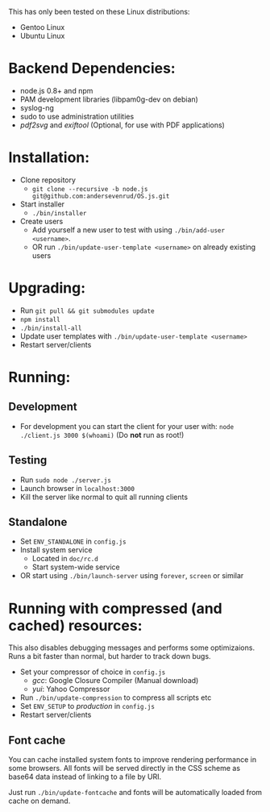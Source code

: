 This has only been tested on these Linux distributions:
* Gentoo Linux
* Ubuntu Linux

# Backend Dependencies:
* node.js 0.8+ and npm
* PAM development libraries (libpam0g-dev on debian)
* syslog-ng
* sudo to use administration utilities
* _pdf2svg_ and _exiftool_ (Optional, for use with PDF applications)

# Installation:
* Clone repository
  - `git clone --recursive -b node.js git@github.com:andersevenrud/OS.js.git`
* Start installer
  - `./bin/installer`
* Create users
  - Add yourself a new user to test with using `./bin/add-user <username>`.
  - OR run `./bin/update-user-template <username>` on already existing users

# Upgrading:
* Run `git pull && git submodules update`
* `npm install`
* `./bin/install-all`
* Update user templates with `./bin/update-user-template <username>`
* Restart server/clients

# Running:

## Development
* For development you can start the client for your user with:
  `node ./client.js 3000 $(whoami)` (Do **not** run as root!)

## Testing
* Run `sudo node ./server.js`
* Launch browser in `localhost:3000`
* Kill the server like normal to quit all running clients

## Standalone
* Set `ENV_STANDALONE` in `config.js`
* Install system service
  - Located in `doc/rc.d`
  - Start system-wide service
* OR start using `./bin/launch-server` using `forever`, `screen` or similar

# Running with compressed (and cached) resources:
This also disables debugging messages and performs some optimizaions.
Runs a bit faster than normal, but harder to track down bugs.

* Set your compressor of choice in `config.js`
  - _gcc_: Google Closure Compiler (Manual download)
  - _yui_: Yahoo Compressor
* Run `./bin/update-compression` to compress all scripts etc
* Set `ENV_SETUP` to _production_ in `config.js`
* Restart server/clients

## Font cache
You can cache installed system fonts to improve rendering performance in some browsers.
All fonts will be served directly in the CSS scheme as base64 data instead of linking
to a file by URI.

Just run `./bin/update-fontcache` and fonts will be automatically loaded from cache
on demand.
